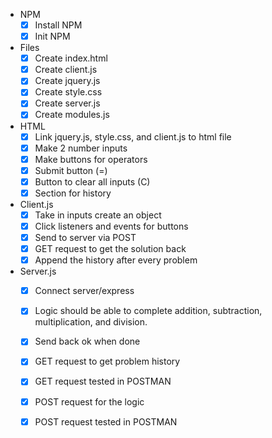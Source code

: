 - NPM
    - [x] Install NPM
    - [x] Init NPM

- Files
    -[x] Create index.html
    -[x] Create client.js
    -[x] Create jquery.js
    -[x] Create style.css
    -[x] Create server.js
    -[x] Create modules.js

- HTML
    -[x] Link jquery.js, style.css, and client.js to html file
    -[x] Make 2 number inputs
    -[x] Make buttons for operators
    -[x] Submit button (=)
    -[x] Button to clear all inputs (C)
    -[x] Section for history

- Client.js
    -[x] Take in inputs create an object
    -[x] Click listeners and events for buttons
    -[x] Send to server via POST
    -[x] GET request to get the solution back
    -[x] Append the history after every problem

- Server.js
    -[x] Connect server/express
    -[x] Logic should be able to complete addition, subtraction, multiplication, and division.
    -[x] Send back ok when done
    -[x] GET request to get problem history
    -[x] GET request tested in POSTMAN
    -[x] POST request for the logic
    -[x] POST request tested in POSTMAN
    